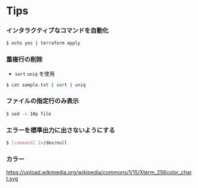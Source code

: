 # Tips

### インタラクティブなコマンドを自動化

```bash
$ echo yes | terraform apply
```

### 重複行の削除

- `sort` `uniq` を使用

```bash
$ cat sample.txt | sort | uniq
```

### ファイルの指定行のみ表示

```bash
$ sed -n 10p file
```

### エラーを標準出力に出さないようにする

```bash
$ [command] 2>/dev/null
```

### カラー

https://upload.wikimedia.org/wikipedia/commons/1/15/Xterm_256color_chart.svg
